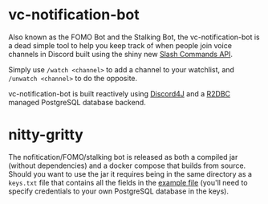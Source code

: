 # vc-notification-bot
Also known as the FOMO Bot and the Stalking Bot, the vc-notification-bot is a dead simple tool to help you keep track of when people join voice channels in Discord built using the shiny new [Slash Commands API](https://discord.com/developers/docs/interactions/slash-commands). 

Simply use `/watch <channel>` to add a channel to your watchlist, and `/unwatch <channel>` to do the opposite.

vc-notification-bot is built reactively using [Discord4J](https://github.com/Discord4J/Discord4J) and a [R2DBC](https://r2dbc.io/) managed PostgreSQL database backend.

# nitty-gritty
The nofitication/FOMO/stalking bot is released as both a compiled jar (without dependencies) and a docker compose that builds from source. Should you want to use the jar it requires being in the same directory as a `keys.txt` file that contains all the fields in the [example file](https://github.com/NathanNorth/vc-notification-bot/blob/master/docker-self-contained/keys.txt) (you'll need to specify credentials to your own PostgreSQL database in the keys).